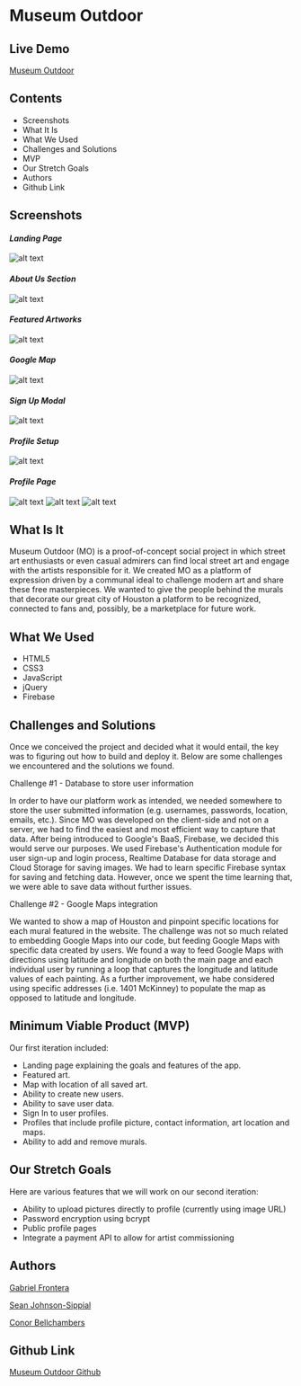 # Museum Outdoor

## Live Demo
[Museum Outdoor](http://museum-outdoor.surge.sh/)

## Contents
  * Screenshots
  * What It Is
  * What We Used
  * Challenges and Solutions
  * MVP
  * Our Stretch Goals
  * Authors
  * Github Link

## Screenshots

#### _**Landing Page**_

![alt text](https://github.com/Unclechamps/MuseumOutdoorFinal/blob/master/css/pics/Screenshots/Screen%20Shot%202018-07-09%20at%2012.22.30%20PM.png?raw=true)

#### _**About Us Section**_

![alt text](https://github.com/Unclechamps/MuseumOutdoorFinal/blob/master/css/pics/Screenshots/Screen%20Shot%202018-07-09%20at%2012.23.22%20PM.png?raw=true)

#### _**Featured Artworks**_

![alt text](https://github.com/Unclechamps/MuseumOutdoorFinal/blob/master/css/pics/Screenshots/Screen%20Shot%202018-07-09%20at%2012.23.46%20PM.png?raw=true)

#### _**Google Map**_

![alt text](https://github.com/Unclechamps/MuseumOutdoorFinal/blob/master/css/pics/Screenshots/Screen%20Shot%202018-07-09%20at%2012.24.01%20PM.png?raw=true)

#### _**Sign Up Modal**_
![alt text](https://github.com/Unclechamps/MuseumOutdoorFinal/blob/master/css/pics/Screenshots/Screen%20Shot%202018-07-09%20at%2012.24.17%20PM.png?raw=true)

#### _**Profile Setup**_

![alt text](https://github.com/Unclechamps/MuseumOutdoorFinal/blob/master/css/pics/Screenshots/Screen%20Shot%202018-07-09%20at%2012.24.45%20PM.png?raw=true)

#### _**Profile Page**_
![alt text](https://github.com/Unclechamps/MuseumOutdoorFinal/blob/master/css/pics/Screenshots/Screen%20Shot%202018-07-09%20at%2012.25.12%20PM.png?raw=true)
![alt text](https://github.com/Unclechamps/MuseumOutdoorFinal/blob/master/css/pics/Screenshots/Screen%20Shot%202018-07-09%20at%2012.25.28%20PM.png?raw=true)
![alt text](https://github.com/Unclechamps/MuseumOutdoorFinal/blob/master/css/pics/Screenshots/Screen%20Shot%202018-07-09%20at%2012.25.45%20PM.png?raw=true)

## What Is It
Museum Outdoor (MO) is a proof-of-concept social project in which street art enthusiasts or even casual admirers can find local street art and engage with the artists responsible for it. We created MO as a platform of expression driven by a communal ideal to challenge modern art and share these free masterpieces. We wanted to give the people behind the murals that decorate our great city of Houston a platform to be recognized, connected to fans and, possibly, be a marketplace for future work.

## What We Used
  * HTML5
  * CSS3
  * JavaScript
  * jQuery
  * Firebase
  
## Challenges and Solutions

Once we conceived the project and decided what it would entail, the key was to figuring out how to build and deploy it. Below are some challenges we encountered and the solutions we found.

Challenge #1 - Database to store user information

In order to have our platform work as intended, we needed somewhere to store the user submitted information (e.g. usernames, passwords, location, emails, etc.). Since MO was developed on the client-side and not on a server, we had to find the easiest and most efficient way to capture that data. After being introduced to Google's BaaS, Firebase, we decided this would serve our purposes. We used Firebase's Authentication module for user sign-up and login process, Realtime Database for data storage and Cloud Storage for saving images. We had to learn specific Firebase syntax for saving and fetching data. However, once we spent the time learning that, we were able to save data without further issues.

Challenge #2 - Google Maps integration

We wanted to show a map of Houston and pinpoint specific locations for each mural featured in the website. The challenge was not so much related to embedding Google Maps into our code, but feeding Google Maps with specific data created by users. We found a way to feed Google Maps with directions using latitude and longitude on both the main page and each individual user by running a loop that captures the longitude and latitude values of each painting. As a further improvement, we habe considered using specific addresses (i.e. 1401 McKinney) to populate the map as opposed to latitude and longitude.

## Minimum Viable Product (MVP)

Our first iteration included:

  * Landing page explaining the goals and features of the app.
  * Featured art.
  * Map with location of all saved art.
  * Ability to create new users.
  * Ability to save user data.
  * Sign In to user profiles.
  * Profiles that include profile picture, contact information, art location and maps.
  * Ability to add and remove murals.
  
## Our Stretch Goals

Here are various features that we will work on our second iteration:

  * Ability to upload pictures directly to profile (currently using image URL)
  * Password encryption using bcrypt
  * Public profile pages
  * Integrate a payment API to allow for artist commissioning
  
## Authors

   [Gabriel Frontera](https://github.com/Unclechamps)
   
   [Sean Johnson-Sippial](https://github.com/jetsetta) 
   
   [Conor Bellchambers](https://github.com/Conorrific)  

## Github Link

[Museum Outdoor Github](https://github.com/Unclechamps/MuseumOutdoorFinal)


